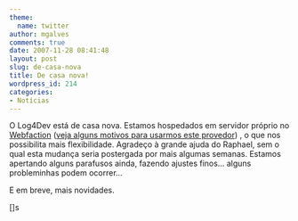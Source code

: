 ```yaml
---
theme:
  name: twitter
author: mgalves
comments: true
date: 2007-11-28 08:41:48
layout: post
slug: de-casa-nova
title: De casa nova!
wordpress_id: 214
categories:
- Notícias
---
```


O Log4Dev está de casa nova. Estamos hospedados em servidor próprio no [Webfaction](http://www.webfaction.com/?affiliate=mushroom) ([veja alguns motivos para usarmos este provedor](http://log4dev.com/2007/05/09/webfaction/)) , o que nos possibilita mais flexibilidade. Agradeço à grande ajuda do Raphael, sem o qual esta mudança seria postergada por mais algumas semanas. Estamos apertando alguns parafusos ainda, fazendo ajustes finos... alguns probleminhas podem ocorrer...

E em breve, mais novidades.

[]s

